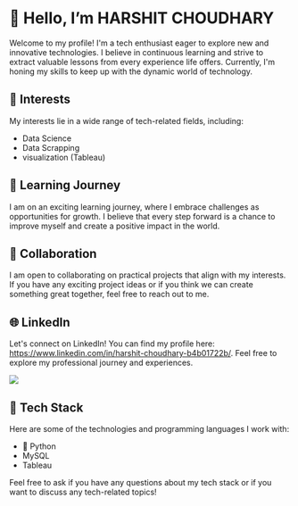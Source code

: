 # 👋 Hello, I’m HARSHIT CHOUDHARY

Welcome to my profile! I'm a tech enthusiast eager to explore new and innovative technologies. I believe in continuous learning and strive to extract valuable lessons from every experience life offers. Currently, I'm honing my skills to keep up with the dynamic world of technology.

## 🚀 Interests
My interests lie in a wide range of tech-related fields, including:

- Data Science
- Data Scrapping 
- visualization (Tableau)

## 🌱 Learning Journey
I am on an exciting learning journey, where I embrace challenges as opportunities for growth. I believe that every step forward is a chance to improve myself and create a positive impact in the world.

## 💼 Collaboration
I am open to collaborating on practical projects that align with my interests. If you have any exciting project ideas or if you think we can create something great together, feel free to reach out to me.

## 🌐 LinkedIn
Let's connect on LinkedIn! You can find my profile here: https://www.linkedin.com/in/harshit-choudhary-b4b01722b/. 
Feel free to explore my professional journey and experiences.

![](https://komarev.com/ghpvc/?username=https://github.com/HarshitChoudhry)

## 🔧 Tech Stack
Here are some of the technologies and programming languages I work with:

- 🐍 Python
-   MySQL
-   Tableau 
<!-- add your own -->
Feel free to ask if you have any questions about my tech stack or if you want to discuss any tech-related topics!

